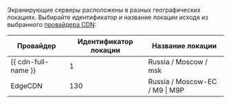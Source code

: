 Экранирующие серверы расположены в разных географических локациях. Выбирайте идентификатор и название локации исходя из выбранного [провайдера CDN](../../cdn/concepts/providers.md):

| Провайдер | Идентификатор локации | Название локации
| --- | --- | --- |
| {{ cdn-full-name }} | 1 | Russia / Moscow / msk |
| EdgeCDN | 130 | Russia / Moscow-EC / M9 \| M9P |